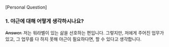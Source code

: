 [Personal Question]

### 1. 야근에 대해 어떻게 생각하시나요?

~~Answer.~~
저는 워라벨이 있는 삶을 선호하는 편입니다. 그렇지만, 저에게 주어진 업무가 있고, 그 업무를 다 하지 못해 야근이 필요하다면, 할 수 있다고 생각합니다.